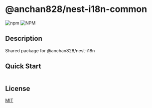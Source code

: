 # @anchan828/nest-i18n-common

![npm](https://img.shields.io/npm/v/@anchan828/nest-i18n-common.svg)
![NPM](https://img.shields.io/npm/l/@anchan828/nest-i18n-common.svg)

## Description

Shared package for @anchan828/nest-i18n

## Quick Start

```ts
```

## License

[MIT](LICENSE)
